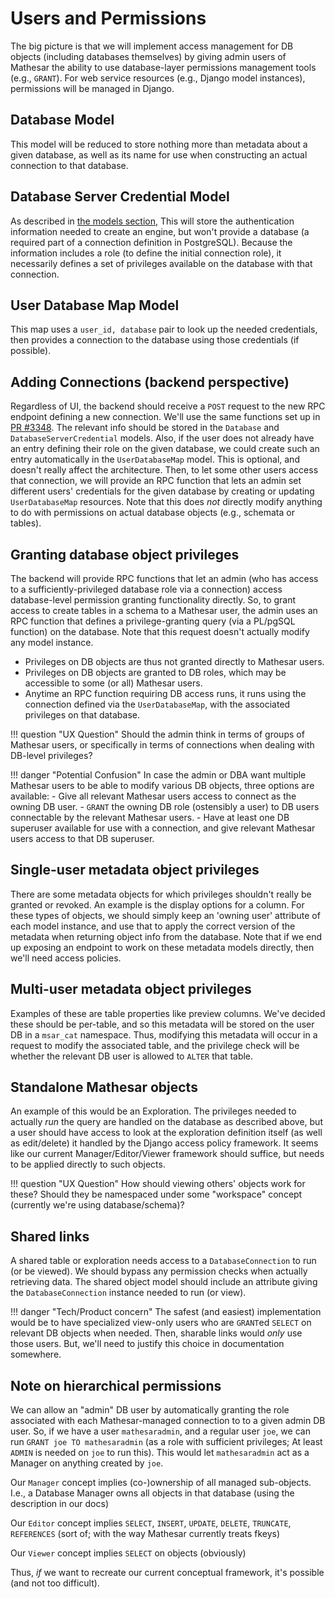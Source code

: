 # Users and Permissions

The big picture is that we will implement access management for DB objects (including databases themselves) by giving admin users of Mathesar the ability to use database-layer permissions management tools (e.g., `GRANT`). For web service resources (e.g., Django model instances), permissions will be managed in Django.

## Database Model

This model will be reduced to store nothing more than metadata about a given database, as well as its name for use when constructing an actual connection to that database.

## Database Server Credential Model

As described in [the models section](./models.md), This will store the authentication information needed to create an engine, but won't provide a database (a required part of a connection definition in PostgreSQL). Because the information includes a role (to define the initial connection role), it necessarily defines a set of privileges available on the database with that connection.

## User Database Map Model

This map uses a `user_id, database` pair to look up the needed credentials, then provides a connection to the database using those credentials (if possible).

## Adding Connections (backend perspective)

Regardless of UI, the backend should receive a `POST` request to the new RPC endpoint defining a new connection. We'll use the same functions set up in [PR \#3348](https://github.com/mathesar-foundation/mathesar/pull/3348). The relevant info should be stored in the `Database` and `DatabaseServerCredential` models. Also, if the user does not already have an entry defining their role on the given database, we could create such an entry automatically in the `UserDatabaseMap` model. This is optional, and doesn't really affect the architecture. Then, to let some other users access that connection, we will provide an RPC function that lets an admin set different users' credentials for the given database by creating or updating `UserDatabaseMap` resources. Note that this does _not_ directly modify anything to do with permissions on actual database objects (e.g., schemata or tables).

## Granting database object privileges

The backend will provide RPC functions that let an admin (who has access to a sufficiently-privileged database role via a connection) access database-level permission granting functionality directly. So, to grant access to create tables in a schema to a Mathesar user, the admin uses an RPC function that defines a privilege-granting query (via a PL/pgSQL function) on the database. Note that this request doesn't actually modify any model instance.

- Privileges on DB objects are thus not granted directly to Mathesar users.
- Privileges on DB objects are granted to DB roles, which may be accessible to some (or all) Mathesar users.
- Anytime an RPC function requiring DB access runs, it runs using the connection defined via the `UserDatabaseMap`, with the associated privileges on that database.

!!! question "UX Question"
    Should the admin think in terms of groups of Mathesar users, or specifically in terms of connections when dealing with DB-level privileges?
    
!!! danger "Potential Confusion"
    In case the admin or DBA want multiple Mathesar users to be able to modify various DB objects, three options are available:
    - Give all relevant Mathesar users access to connect as the owning DB user.
    - `GRANT` the owning DB role (ostensibly a user) to DB users connectable by the relevant Mathesar users.
    - Have at least one DB superuser available for use with a connection, and give relevant Mathesar users access to that DB superuser.
    
## Single-user metadata object privileges

There are some metadata objects for which privileges shouldn't really be granted or revoked. An example is the display options for a column. For these types of objects, we should simply keep an 'owning user' attribute of each model instance, and use that to apply the correct version of the metadata when returning object info from the database. Note that if we end up exposing an endpoint to work on these metadata models directly, then we'll need access policies.

## Multi-user metadata object privileges

Examples of these are table properties like preview columns. We've decided these should be per-table, and so this metadata will be stored on the user DB in a `msar_cat` namespace. Thus, modifying this metadata will occur in a request to modify the associated table, and the privilege check will be whether the relevant DB user is allowed to `ALTER` that table. 

## Standalone Mathesar objects

An example of this would be an Exploration. The privileges needed to actually _run_ the query are handled on the database as described above, but a user should have access to look at the exploration definition itself (as well as edit/delete) it handled by the Django access policy framework. It seems like our current Manager/Editor/Viewer framework should suffice, but needs to be applied directly to such objects.

!!! question "UX Question"
    How should viewing others' objects work for these? Should they be namespaced under some "workspace" concept (currently we're using database/schema)?

## Shared links

A shared table or exploration needs access to a `DatabaseConnection` to run (or be viewed). We should bypass any permission checks when actually retrieving data. The shared object model should include an attribute giving the `DatabaseConnection` instance needed to run (or view).

!!! danger "Tech/Product concern"
    The safest (and easiest) implementation would be to have specialized view-only users who are `GRANT`ed `SELECT` on relevant DB objects when needed. Then, sharable links would _only_ use those users. But, we'll need to justify this choice in documentation somewhere.

## Note on hierarchical permissions

We can allow an "admin" DB user by automatically granting the role associated with each Mathesar-managed connection to to a given admin DB user. So, if we have a user `mathesaradmin`, and a regular user `joe`, we can run `GRANT joe TO mathesaradmin` (as a role with sufficient privileges; At least `ADMIN` is needed on `joe` to run this). This would let `mathesaradmin` act as a Manager on anything created by `joe`.

Our `Manager` concept implies (co-)ownership of all managed sub-objects. I.e., a Database Manager owns all objects in that database (using the description in our docs)

Our `Editor` concept implies `SELECT`, `INSERT`, `UPDATE`, `DELETE`, `TRUNCATE`, `REFERENCES` (sort of; with the way Mathesar currently treats fkeys)

Our `Viewer` concept implies `SELECT` on objects (obviously)

Thus, _if_ we want to recreate our current conceptual framework, it's possible (and not too difficult).
